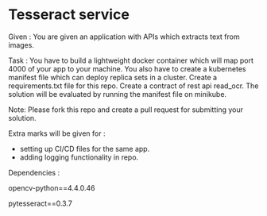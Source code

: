 # Tesseract service

Given : You are given an application with APIs which extracts text from images. 

Task : You have to build a lightweight docker container which will map port 4000 of your app to your machine. 
You also have to create a kubernetes manifest file which can deploy replica sets in a cluster. 
Create a requirements.txt file for this repo. 
Create a contract of rest api read_ocr.
The solution will be evaluated by running the manifest file on minikube. 

Note:
Please fork this repo and create a pull request for submitting your solution. 

Extra marks will be given for : 
- setting up CI/CD files for the same app. 
- adding logging functionality in repo.

Dependencies :

opencv-python==4.4.0.46

pytesseract==0.3.7
